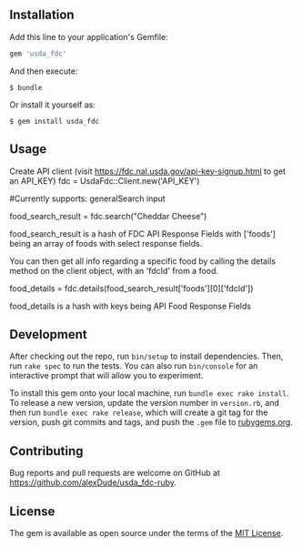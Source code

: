 ## Installation

Add this line to your application's Gemfile:

```ruby
gem 'usda_fdc'
```

And then execute:

    $ bundle

Or install it yourself as:

    $ gem install usda_fdc

## Usage

Create API client (visit https://fdc.nal.usda.gov/api-key-signup.html to get an API_KEY)
fdc = UsdaFdc::Client.new('API_KEY')

#Currently supports:
generalSearch input

food_search_result = fdc.search("Cheddar Cheese")

food_search_result is a hash of FDC API Response Fields with ['foods'] being an array of foods with select response fields.

You can then get all info regarding a specific food by calling the details method on the client object, with an 'fdcId' from a food.

food_details = fdc.details(food_search_result['foods'][0]['fdcId'])

food_details is a hash with keys being API Food Response Fields

## Development

After checking out the repo, run `bin/setup` to install dependencies. Then, run `rake spec` to run the tests. You can also run `bin/console` for an interactive prompt that will allow you to experiment.

To install this gem onto your local machine, run `bundle exec rake install`. To release a new version, update the version number in `version.rb`, and then run `bundle exec rake release`, which will create a git tag for the version, push git commits and tags, and push the `.gem` file to [rubygems.org](https://rubygems.org).

## Contributing

Bug reports and pull requests are welcome on GitHub at https://github.com/alexDude/usda_fdc-ruby.

## License

The gem is available as open source under the terms of the [MIT License](https://opensource.org/licenses/MIT).
